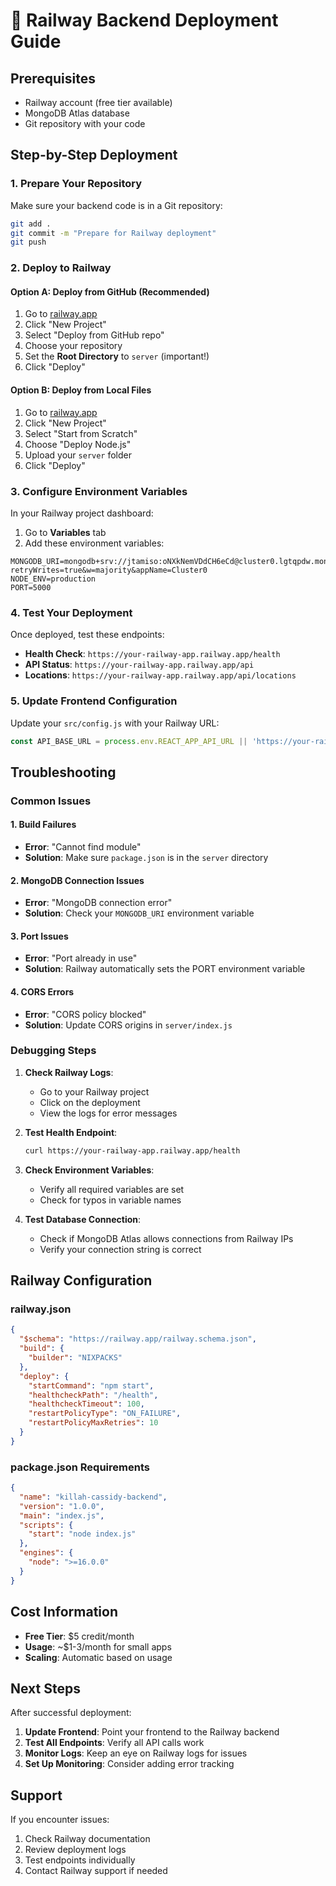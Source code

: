 # 🚂 Railway Backend Deployment Guide

## Prerequisites
- Railway account (free tier available)
- MongoDB Atlas database
- Git repository with your code

## Step-by-Step Deployment

### 1. Prepare Your Repository
Make sure your backend code is in a Git repository:
```bash
git add .
git commit -m "Prepare for Railway deployment"
git push
```

### 2. Deploy to Railway

#### Option A: Deploy from GitHub (Recommended)
1. Go to [railway.app](https://railway.app)
2. Click "New Project"
3. Select "Deploy from GitHub repo"
4. Choose your repository
5. Set the **Root Directory** to `server` (important!)
6. Click "Deploy"

#### Option B: Deploy from Local Files
1. Go to [railway.app](https://railway.app)
2. Click "New Project"
3. Select "Start from Scratch"
4. Choose "Deploy Node.js"
5. Upload your `server` folder
6. Click "Deploy"

### 3. Configure Environment Variables

In your Railway project dashboard:

1. Go to **Variables** tab
2. Add these environment variables:

```
MONGODB_URI=mongodb+srv://jtamiso:oNXkNemVDdCH6eCd@cluster0.lgtqpdw.mongodb.net/?retryWrites=true&w=majority&appName=Cluster0
NODE_ENV=production
PORT=5000
```

### 4. Test Your Deployment

Once deployed, test these endpoints:

- **Health Check**: `https://your-railway-app.railway.app/health`
- **API Status**: `https://your-railway-app.railway.app/api`
- **Locations**: `https://your-railway-app.railway.app/api/locations`

### 5. Update Frontend Configuration

Update your `src/config.js` with your Railway URL:

```javascript
const API_BASE_URL = process.env.REACT_APP_API_URL || 'https://your-railway-app.railway.app';
```

## Troubleshooting

### Common Issues

#### 1. Build Failures
- **Error**: "Cannot find module"
- **Solution**: Make sure `package.json` is in the `server` directory

#### 2. MongoDB Connection Issues
- **Error**: "MongoDB connection error"
- **Solution**: Check your `MONGODB_URI` environment variable

#### 3. Port Issues
- **Error**: "Port already in use"
- **Solution**: Railway automatically sets the PORT environment variable

#### 4. CORS Errors
- **Error**: "CORS policy blocked"
- **Solution**: Update CORS origins in `server/index.js`

### Debugging Steps

1. **Check Railway Logs**:
   - Go to your Railway project
   - Click on the deployment
   - View the logs for error messages

2. **Test Health Endpoint**:
   ```bash
   curl https://your-railway-app.railway.app/health
   ```

3. **Check Environment Variables**:
   - Verify all required variables are set
   - Check for typos in variable names

4. **Test Database Connection**:
   - Check if MongoDB Atlas allows connections from Railway IPs
   - Verify your connection string is correct

## Railway Configuration

### railway.json
```json
{
  "$schema": "https://railway.app/railway.schema.json",
  "build": {
    "builder": "NIXPACKS"
  },
  "deploy": {
    "startCommand": "npm start",
    "healthcheckPath": "/health",
    "healthcheckTimeout": 100,
    "restartPolicyType": "ON_FAILURE",
    "restartPolicyMaxRetries": 10
  }
}
```

### package.json Requirements
```json
{
  "name": "killah-cassidy-backend",
  "version": "1.0.0",
  "main": "index.js",
  "scripts": {
    "start": "node index.js"
  },
  "engines": {
    "node": ">=16.0.0"
  }
}
```

## Cost Information

- **Free Tier**: $5 credit/month
- **Usage**: ~$1-3/month for small apps
- **Scaling**: Automatic based on usage

## Next Steps

After successful deployment:

1. **Update Frontend**: Point your frontend to the Railway backend
2. **Test All Endpoints**: Verify all API calls work
3. **Monitor Logs**: Keep an eye on Railway logs for issues
4. **Set Up Monitoring**: Consider adding error tracking

## Support

If you encounter issues:
1. Check Railway documentation
2. Review deployment logs
3. Test endpoints individually
4. Contact Railway support if needed 